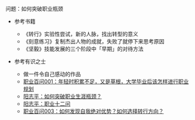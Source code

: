 问题：如何突破职业瓶颈

- 参考书籍
  - 《转行》实验性尝试，新的人脉，找出转型的意义
  - 《刻意练习》复制杰出人物的成就，失败了就停下来思考原因
  - 《坚毅》技能发展的三个阶段中「早期」的对待方法


- 参考有识之士
  - 做一件令自己感动的作品
  - [职业百问001：年轻时积累不足，又是草根，大学毕业后该怎样进行职业规划](https://mp.weixin.qq.com/s?__biz=MzA4ODM4ODQ3MQ==&mid=2651938781&idx=1&sn=51e877870d11345f518292ff3e728717&chksm=8bcf19c5bcb890d3259223f51c98388162527f28028ea696a430691e9db7499eec64d8110136&mpshare=1&scene=24&srcid=0125S0BkNoxzH6c3wvO7dZvl#rd)
  - [阳志平：如何突破职业生涯瓶颈？](https://mp.weixin.qq.com/s?__biz=MzA4ODM4ODQ3MQ==&mid=2651938493&idx=1&sn=f0d514847206e9215a9c33f98baed0af&chksm=8bcf18a5bcb891b3080f30f53085d5babcf12e88515609bf60345d890f5c2e838664f3f651f5&mpshare=1&scene=24&srcid=0124iJp2XgvSMtGDdIqlBdZt#rd)
  - [阳志平：职业十二问](https://mp.weixin.qq.com/s?__biz=MzA4ODM4ODQ3MQ==&mid=2651931821&idx=1&sn=ac3fd7d00b568431a1fae9b296674cd2&chksm=8bcf02b5bcb88ba3257d9b1510bf6f5c755bfc3ee4ff44bc4929dd62a9bef110191bade9c7fe&mpshare=1&scene=24&srcid=0125eb8ML2hRpsE6V0IoveMD#rd)
  - [职业百问003：如何发现自我绝对优势？如何选择转行方向？](https://mp.weixin.qq.com/s?__biz=MzA4ODM4ODQ3MQ==&mid=2651939527&idx=1&sn=f9511020c32137e6b6b56ae59cb2fb60&chksm=8bcf24dfbcb8adc928831fec97f605e9c433526579facd1168de0b176f507a76fa2b3bb1df11&mpshare=1&scene=24&srcid=01253rJVWJuGbTS5LDevjZAl#rd)